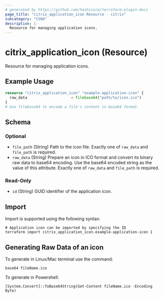 ```yaml
---
# generated by https://github.com/hashicorp/terraform-plugin-docs
page_title: "citrix_application_icon Resource - citrix"
subcategory: "CVAD"
description: |-
  Resource for managing application icons.
---
```


# citrix_application_icon (Resource)

Resource for managing application icons.

## Example Usage

```terraform
resource "citrix_application_icon" "example-application-icon" {
  raw_data                    = filebase64("path/to/icon.ico")
}
# Use filebase64 to encode a file's content in base64 format.
```

<!-- schema generated by tfplugindocs -->
## Schema

### Optional

- `file_path` (String) Path to the icon file. Exactly one of `raw_data` and `file_path` is required.
- `raw_data` (String) Prepare an icon in ICO format and convert its binary raw data to base64 encoding. Use the base64 encoded string as the value of this attribute. Exactly one of `raw_data` and `file_path` is required.

### Read-Only

- `id` (String) GUID identifier of the application icon.

## Import

Import is supported using the following syntax:

```shell
# Application icon can be imported by specifying the ID
terraform import citrix_application_icon.example-application-icon 1
```

## Generating Raw Data of an icon
To generate in Linux/Mac terminal use the command:
```
base64 fileName.ico
```
To generate in Powershell:
```
[System.Convert]::ToBase64String(Get-Content fileName.ico -Encoding Byte)
```